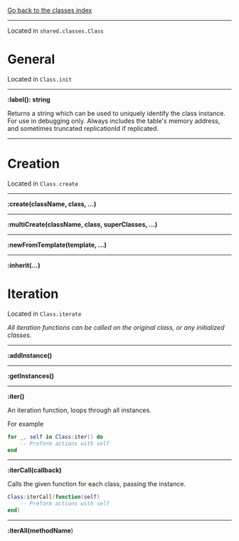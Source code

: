 [Go back to the classes index](Index.md)

---

Located in `shared.classes.Class`

# General
Located in `Class.init`

---

**:label(): string** 

Returns a string which can be used to uniquely identify the class instance. For use in debugging only. Always includes the table's memory address, and sometimes truncated replicationId if replicated.

---
# Creation
Located in `Class.create`

---

**:create(className, class, ...)**

---

**:multiCreate(className, class, superClasses, ...)**

---

**:newFromTemplate(template, ...)**

---

**:inherit(...)**

# Iteration
Located in `Class.iterate`

*All iteration functions can be called on the original class, or any initialized classes.*

---

**:addInstance()**

---

**:getInstances()**

---

**:iter()**

An iteration function, loops through all instances.

For example

```lua
for _, self in Class:iter() do
	-- Preform actions with self
end
```

---

**:iterCall(callback)**

Calls the given function for each class, passing the instance.

```lua
Class:iterCall(function(self)
	-- Preform actions with self
end)
```

---

**:iterAll(methodName**)
